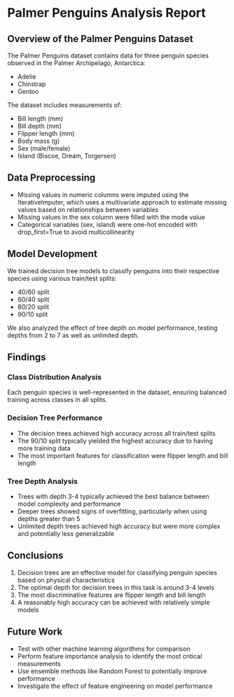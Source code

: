 # Palmer Penguins Analysis Report

## Overview of the Palmer Penguins Dataset

The Palmer Penguins dataset contains data for three penguin species observed in the Palmer Archipelago, Antarctica:

- Adelie
- Chinstrap
- Gentoo

The dataset includes measurements of:

- Bill length (mm)
- Bill depth (mm)
- Flipper length (mm)
- Body mass (g)
- Sex (male/female)
- Island (Biscoe, Dream, Torgersen)

## Data Preprocessing

- Missing values in numeric columns were imputed using the IterativeImputer, which uses a multivariate approach to estimate missing values based on relationships between variables
- Missing values in the sex column were filled with the mode value
- Categorical variables (sex, island) were one-hot encoded with drop_first=True to avoid multicollinearity

## Model Development

We trained decision tree models to classify penguins into their respective species using various train/test splits:

- 40/60 split
- 60/40 split
- 80/20 split
- 90/10 split

We also analyzed the effect of tree depth on model performance, testing depths from 2 to 7 as well as unlimited depth.

## Findings

### Class Distribution Analysis

Each penguin species is well-represented in the dataset, ensuring balanced training across classes in all splits.

### Decision Tree Performance

- The decision trees achieved high accuracy across all train/test splits
- The 90/10 split typically yielded the highest accuracy due to having more training data
- The most important features for classification were flipper length and bill length

### Tree Depth Analysis

- Trees with depth 3-4 typically achieved the best balance between model complexity and performance
- Deeper trees showed signs of overfitting, particularly when using depths greater than 5
- Unlimited depth trees achieved high accuracy but were more complex and potentially less generalizable

## Conclusions

1. Decision trees are an effective model for classifying penguin species based on physical characteristics
2. The optimal depth for decision trees in this task is around 3-4 levels
3. The most discriminative features are flipper length and bill length
4. A reasonably high accuracy can be achieved with relatively simple models

## Future Work

- Test with other machine learning algorithms for comparison
- Perform feature importance analysis to identify the most critical measurements
- Use ensemble methods like Random Forest to potentially improve performance
- Investigate the effect of feature engineering on model performance
